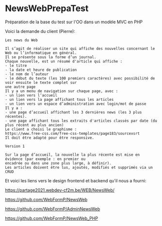 # NewsWebPrepaTest
Préparation de la base du test sur l'OO dans un modèle MVC en PHP

Voici la demande du client (Pierre):


    Les news du Web

    Il s’agit de réaliser un site qui affiche des nouvelles concernant le Web ou l’informatique en général.
    Il se présente sous la forme d’un journal.
    Chaque nouvelle, est un résumé d'article qui affiche :
    - le titre
    - la date et heure de publication
    - le nom de l’auteur
    - le début du texte (les 100 premiers caractères) avec possibilité de voir ensuite le texte complet sur
    une autre page
    Il y a un menu de navigation sur chaque page, avec :
    - un lien vers l’accueil
    - un lien vers la page affichant tous les articles
    - un lien vers un espace d’administration avec login/mot de passe
    Il y a :
    - une page d’accueil affichant les 3 dernières news (les 3 plus récentes).
    - une page affichant tous les extraits d'articles classés par date (du plus récent au plus ancien)
    Le client a choisi le graphisme :
    https://www.free-css.com/free-css-templates/page183/sourcexsrt
    Il doit être adapté pour être responsive.

    Version 1
    
    Sur la page d’accueil, la nouvelle la plus récente est mise en évidence (par exemple : en premier ou
    encadrée ou dans une zone plus large, à définir).
    Les articles doivent être lus, ajoutés, modifiés et supprimés via un CRUD

Et voici les liens vers le design frontend et backend qu'il nous a fourni:

https://partage2021.webdev-cf2m.be/WEB/NewsWeb/

https://github.com/WebFormP/NewsWeb

https://github.com/WebFormP/AdminNewsWeb

https://github.com/WebFormP/NewsWeb_PHP